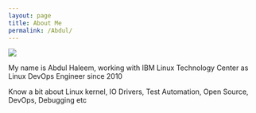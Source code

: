```yaml
---
layout: page
title: About Me
permalink: /Abdul/
---
```


![](https://avatars0.githubusercontent.com/u/11769556?s=460&u=e78cac0016d1c4c5567a6a79dbd1f29c41dcb786&v=4)

My name is Abdul Haleem, working with IBM Linux Technology Center as Linux DevOps Engineer since 2010

Know a bit about Linux kernel, IO Drivers, Test Automation, Open Source, DevOps, Debugging etc


